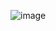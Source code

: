 ![image](https://github.com/FomkaExe/ImageToASCIIQt/assets/57717316/186cf84a-0265-4fc4-b3b9-43fe8a70cc78)
